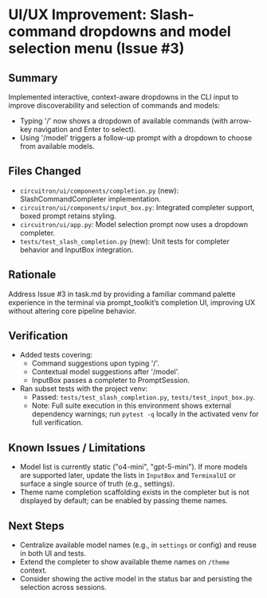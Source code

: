 # UI/UX Improvement: Slash-command dropdowns and model selection menu (Issue #3)

## Summary
Implemented interactive, context-aware dropdowns in the CLI input to improve discoverability and selection of commands and models:
- Typing '/' now shows a dropdown of available commands (with arrow-key navigation and Enter to select).
- Using '/model' triggers a follow-up prompt with a dropdown to choose from available models.

## Files Changed
- `circuitron/ui/components/completion.py` (new): SlashCommandCompleter implementation.
- `circuitron/ui/components/input_box.py`: Integrated completer support, boxed prompt retains styling.
- `circuitron/ui/app.py`: Model selection prompt now uses a dropdown completer.
- `tests/test_slash_completion.py` (new): Unit tests for completer behavior and InputBox integration.

## Rationale
Address Issue #3 in task.md by providing a familiar command palette experience in the terminal via prompt_toolkit’s completion UI, improving UX without altering core pipeline behavior.

## Verification
- Added tests covering:
  - Command suggestions upon typing '/'.
  - Contextual model suggestions after '/model'.
  - InputBox passes a completer to PromptSession.
- Ran subset tests with the project venv:
  - Passed: `tests/test_slash_completion.py`, `tests/test_input_box.py`.
  - Note: Full suite execution in this environment shows external dependency warnings; run `pytest -q` locally in the activated venv for full verification.

## Known Issues / Limitations
- Model list is currently static ("o4-mini", "gpt-5-mini"). If more models are supported later, update the lists in `InputBox` and `TerminalUI` or surface a single source of truth (e.g., settings).
- Theme name completion scaffolding exists in the completer but is not displayed by default; can be enabled by passing theme names.

## Next Steps
- Centralize available model names (e.g., in `settings` or config) and reuse in both UI and tests.
- Extend the completer to show available theme names on `/theme ` context.
- Consider showing the active model in the status bar and persisting the selection across sessions.


